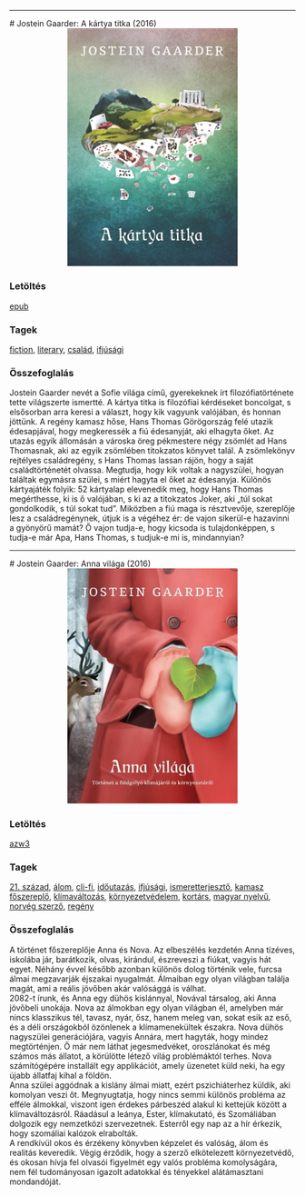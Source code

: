<hr/>
# <a name="id_1410">Jostein Gaarder: A kártya titka (2016)</a>
<center><img src="https://github.com/BercziSandor/calibre_lib/raw/main/main/Jostein%20Gaarder/A%20kartya%20titka%20%281410%29/cover.jpg" alt="cover" width="300"/></center>

### Letöltés
[epub](https://github.com/BercziSandor/calibre_lib/raw/main/main/Jostein%20Gaarder/A%20kartya%20titka%20%281410%29/A%20kartya%20titka%20-%20Jostein%20Gaarder.epub)

### Tagek
[fiction](https://github.com/berczisandor/calibre_lib/blob/main/main/_tags/fiction.md), [literary](https://github.com/berczisandor/calibre_lib/blob/main/main/_tags/literary.md), [család](https://github.com/berczisandor/calibre_lib/blob/main/main/_tags/csal%c3%a1d.md), [ifjúsági](https://github.com/berczisandor/calibre_lib/blob/main/main/_tags/ifj%c3%bas%c3%a1gi.md)

### Összefoglalás
<p>Jostein ​Gaarder nevét a Sofie világa című, gyerekeknek írt filozófiatörténete tette világszerte ismertté. A kártya titka is filozófiai kérdéseket boncolgat, s elsősorban arra keresi a választ, hogy kik vagyunk valójában, és honnan jöttünk. A regény kamasz hőse, Hans Thomas Görögország felé utazik édesapjával, hogy megkeressék a fiú édesanyját, aki elhagyta őket. Az utazás egyik állomásán a városka öreg pékmestere négy zsömlét ad Hans Thomasnak, aki az egyik zsömlében titokzatos könyvet talál. A zsömlekönyv rejtélyes családregény, s Hans Thomas lassan rájön, hogy a saját családtörténetét olvassa. Megtudja, hogy kik voltak a nagyszülei, hogyan találtak egymásra szülei, s miért hagyta el őket az édesanyja. Különös kártyajáték folyik: 52 kártyalap elevenedik meg, hogy Hans Thomas megérthesse, ki is ő valójában, s ki az a titokzatos Joker, aki „túl sokat gondolkodik, s túl sokat tud”. Miközben a fiú maga is résztvevője, szereplője lesz a családregénynek, útjuk is a végéhez ér: de vajon sikerül-e hazavinni a gyönyörű mamát? Ő vajon tudja-e, hogy kicsoda is tulajdonképpen, s tudja-e már Apa, Hans Thomas, s tudjuk-e mi is, mindannyian?</p>


<hr/>
# <a name="id_1411">Jostein Gaarder: Anna világa (2016)</a>
<center><img src="https://github.com/BercziSandor/calibre_lib/raw/main/main/Jostein%20Gaarder/Anna%20vilaga%20%281411%29/cover.jpg" alt="cover" width="300"/></center>

### Letöltés
[azw3](https://github.com/BercziSandor/calibre_lib/raw/main/main/Jostein%20Gaarder/Anna%20vilaga%20%281411%29/Anna%20vilaga%20-%20Jostein%20Gaarder.azw3)

### Tagek
[21. század](https://github.com/berczisandor/calibre_lib/blob/main/main/_tags/21.%20sz%c3%a1zad.md), [álom](https://github.com/berczisandor/calibre_lib/blob/main/main/_tags/%c3%a1lom.md), [cli-fi](https://github.com/berczisandor/calibre_lib/blob/main/main/_tags/cli-fi.md), [időutazás](https://github.com/berczisandor/calibre_lib/blob/main/main/_tags/id%c5%91utaz%c3%a1s.md), [ifjúsági](https://github.com/berczisandor/calibre_lib/blob/main/main/_tags/ifj%c3%bas%c3%a1gi.md), [ismeretterjesztő](https://github.com/berczisandor/calibre_lib/blob/main/main/_tags/ismeretterjeszt%c5%91.md), [kamasz főszereplő](https://github.com/berczisandor/calibre_lib/blob/main/main/_tags/kamasz%20f%c5%91szerepl%c5%91.md), [klímaváltozás](https://github.com/berczisandor/calibre_lib/blob/main/main/_tags/kl%c3%admav%c3%a1ltoz%c3%a1s.md), [környezetvédelem](https://github.com/berczisandor/calibre_lib/blob/main/main/_tags/k%c3%b6rnyezetv%c3%a9delem.md), [kortárs](https://github.com/berczisandor/calibre_lib/blob/main/main/_tags/kort%c3%a1rs.md), [magyar nyelvű](https://github.com/berczisandor/calibre_lib/blob/main/main/_tags/magyar%20nyelv%c5%b1.md), [norvég szerző](https://github.com/berczisandor/calibre_lib/blob/main/main/_tags/norv%c3%a9g%20szerz%c5%91.md), [regény](https://github.com/berczisandor/calibre_lib/blob/main/main/_tags/reg%c3%a9ny.md)

### Összefoglalás
<div>
<p>A ​történet főszereplője Anna és Nova. Az elbeszélés kezdetén Anna tízéves, iskolába jár, barátkozik, olvas, kirándul, észreveszi a fiúkat, vagyis hát egyet. Néhány évvel később azonban különös dolog történik vele, furcsa álmai megzavarják éjszakai nyugalmát. Álmaiban egy olyan világban találja magát, ami a reális jövőben akár valósággá is válhat.<br>2082-t írunk, és Anna egy dühös kislánnyal, Novával társalog, aki Anna jövőbeli unokája. Nova az álmokban egy olyan világban él, amelyben már nincs klasszikus tél, tavasz, nyár, ősz, hanem meleg van, sokat esik az eső, és a déli országokból özönlenek a klímamenekültek északra. Nova dühös nagyszülei generációjára, vagyis Annára, mert hagyták, hogy mindez megtörténjen. Ő már nem láthat jegesmedvéket, oroszlánokat és még számos más állatot, a körülötte létező világ problémáktól terhes. Nova számítógépére installált egy applikációt, amely üzenetet küld neki, ha egy újabb állatfaj kihal a földön.<br>Anna szülei aggódnak a kislány álmai miatt, ezért pszichiáterhez küldik, aki komolyan veszi őt. Megnyugtatja, hogy nincs semmi különös probléma az efféle álmokkal, viszont igen érdekes párbeszéd alakul ki kettejük között a klímaváltozásról. Ráadásul a leánya, Ester, klímakutató, és Szomáliában dolgozik egy nemzetközi szervezetnek. Esterről egy nap az a hír érkezik, hogy szomáliai kalózok elrabolták.<br>A rendkívül okos és érzékeny könyvben képzelet és valóság, álom és realitás keveredik. Végig érződik, hogy a szerző elkötelezett környezetvédő, és okosan hívja fel olvasói figyelmét egy valós probléma komolyságára, nem fél tudományosan igazolt adatokkal és tényekkel alátámasztani mondandóját.</p></div>


